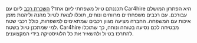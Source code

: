 תכננתם טיול משפחתי ליום אחד? <a href="https://car4hire.co.il/">השכרת רכב</a> ליום עם Car4hire היא הפתרון המושלם עבורכם. עם רכבים משפחתיים מרווחים ונוחים, תוכלו לצאת לטיול מהנה וליהנות מזמן איכות עם המשפחה. החברה מציעה מגוון רכבים שמתאימים למשפחות, כולל רכבי שטח למי שמתכנן טיול בשטח. Car4hire מבטיחה לכם נסיעה בטוחה ונוחה, כך שתוכלו להתרכז בטיול ולהשאיר את כל הלוגיסטיקה בידי המקצוענים.
